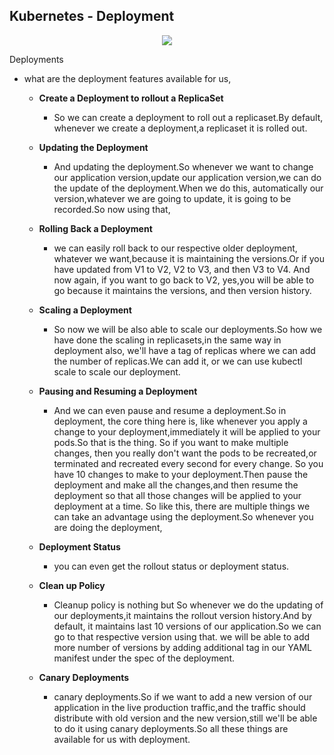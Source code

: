 ## Kubernetes - Deployment
<p align="center">
    <img src="https://user-images.githubusercontent.com/34484660/253813487-21329bef-245d-4d43-8148-60693132d3ae.png" />
</p>

Deployments 
- what are the deployment features available for us,
    - **Create a Deployment to rollout a ReplicaSet**
        - So we can create a deployment to roll out a replicaset.By default, whenever we create a deployment,a replicaset it is rolled out.
    - **Updating the Deployment**
        - And updating the deployment.So whenever we want to change our application version,update our application version,we can do the update of the deployment.When we do this, automatically our version,whatever we are going to update, it is going to be recorded.So now using that, 

    - **Rolling Back a Deployment**
        - we can easily roll back to our respective older deployment, whatever we want,because it is maintaining the versions.Or if you have updated from V1 to V2, V2 to V3, and then V3 to V4. And now again, if you want to go back to V2, yes,you will be able to go because it maintains the versions, and then version history.
    - **Scaling a Deployment**
        - So now we will be also able to scale our deployments.So how we have done the scaling in replicasets,in the same way in deployment also, we'll have a tag of replicas where we can add the number of replicas.We can add it, or we can use kubectl scale to scale our deployment.

    - **Pausing and Resuming a Deployment**
        - And we can even pause and resume a deployment.So in deployment, the core thing here is, like whenever you apply a change to your deployment,immediately it will be applied to your pods.So that is the thing. So if you want to make multiple changes, then you really don't want the pods to be recreated,or terminated and recreated every second for every change. So you have 10 changes to make to your deployment.Then pause the deployment and make all the changes,and then resume the deployment so that all those changes will be applied to your deployment at a time. So like this, there are multiple things we can take an advantage using the deployment.So whenever you are doing the deployment, 
    - **Deployment Status**
        - you can even get the rollout status or deployment status.

    - **Clean up Policy**
        - Cleanup policy is nothing but So whenever we do the updating of our deployments,it maintains the rollout version history.And by default, it maintains last 10 versions of our application.So we can go to that respective version using that. we will be able to add more number of versions by adding additional tag in our YAML manifest under the spec of the deployment.
    - **Canary Deployments**
        - canary deployments.So if we want to add a new version of our application in the live production traffic,and the traffic should distribute with old version and the new version,still we'll be able to do it using canary deployments.So all these things are available for us with deployment.








